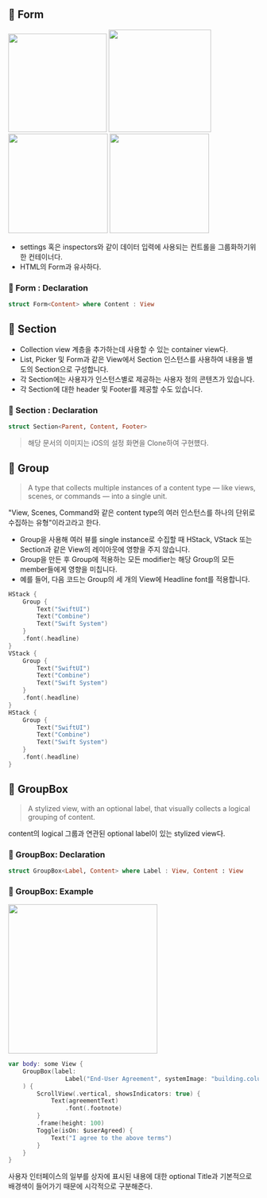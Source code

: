 ## 🎁 Form
<span>
<img width="198" src="https://user-images.githubusercontent.com/83414134/210690266-9069b902-3dc8-4dab-8aad-fdd95a5e43cc.png">
<img width="206" src="https://user-images.githubusercontent.com/83414134/210690275-43ae57c1-3abb-44dd-bd68-233c506dc1db.png">
<img width="200" src="https://user-images.githubusercontent.com/83414134/210690285-758499cc-90c0-4692-becf-36bdbe7d3334.png">
<img width="200" src="https://user-images.githubusercontent.com/83414134/210690288-75fffb5b-0638-44dd-a88a-2bc482a2cb81.png">
</span>

* settings 혹은 inspectors와 같이 데이터 입력에 사용되는 컨트롤을 그룹화하기위한 컨테이너다.
* HTML의 Form과 유사하다.

### 🥑 Form : Declaration
```Swift
struct Form<Content> where Content : View
```

## 🎁 Section
* Collection view 계층을 추가하는데 사용할 수 있는 container view다. 
* List, Picker 및 Form과 같은 View에서 Section 인스턴스를 사용하여 내용을 별도의 Section으로 구성합니다. 
* 각 Section에는 사용자가 인스턴스별로 제공하는 사용자 정의 콘텐츠가 있습니다. 
* 각 Section에 대한 header 및 Footer를 제공할 수도 있습니다.

### 🥑 Section : Declaration
```Swift
struct Section<Parent, Content, Footer>
```

> 해당 문서의 이미지는 iOS의 설정 화면을 Clone하여 구현헀다.

## 🥑 Group
> A type that collects multiple instances of a content type — like views, scenes, or commands — into a single unit.

"View, Scenes, Command와 같은 content type의 여러 인스턴스를 하나의 단위로 수집하는 유형"이라고라고 한다.

* Group을 사용해 여러 뷰를 single instance로 수집할 때 HStack, VStack 또는 Section과 같은 View의 레이아웃에 영향을 주지 않습니다.
* Group을 만든 후 Group에 적용하는 모든 modifier는 해당 Group의 모든 member들에게 영향을 미칩니다.
* 예를 들어, 다음 코드는 Group의 세 개의 View에 Headline font를 적용합니다.

```Swift
HStack {
    Group {
        Text("SwiftUI")
        Text("Combine")
        Text("Swift System")
    }
    .font(.headline)
}
VStack {
    Group {
        Text("SwiftUI")
        Text("Combine")
        Text("Swift System")
    }
    .font(.headline)
}
HStack {
    Group {
        Text("SwiftUI")
        Text("Combine")
        Text("Swift System")
    }
    .font(.headline)
}
```

## 🥑 GroupBox
> A stylized view, with an optional label, that visually collects a logical grouping of content.

content의 logical 그룹과 연관된 optional label이 있는 stylized view다.

### 🍞 GroupBox: Declaration
```Swift
struct GroupBox<Label, Content> where Label : View, Content : View
```

### 🍞 GroupBox: Example
<img width="300" src="https://user-images.githubusercontent.com/83414134/215262630-f22c3df4-6938-4a5e-810d-67877d24f064.png">

```Swift
var body: some View {
    GroupBox(label:
                Label("End-User Agreement", systemImage: "building.columns")
    ) {
        ScrollView(.vertical, showsIndicators: true) {
            Text(agreementText)
                .font(.footnote)
        }
        .frame(height: 100)
        Toggle(isOn: $userAgreed) {
            Text("I agree to the above terms")
        }
    }
}
```
사용자 인터페이스의 일부를 상자에 표시된 내용에 대한 optional Title과 기본적으로 배경색이 들어가기 때문에 시각적으로 구분해준다.
